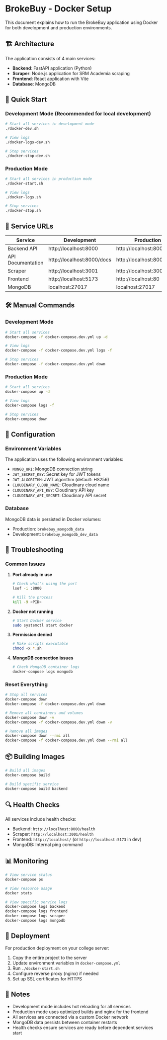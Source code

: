 # BrokeBuy - Docker Setup

This document explains how to run the BrokeBuy application using Docker for both development and production environments.

## 🏗️ Architecture

The application consists of 4 main services:
- **Backend**: FastAPI application (Python)
- **Scraper**: Node.js application for SRM Academia scraping
- **Frontend**: React application with Vite
- **Database**: MongoDB

## 🚀 Quick Start

### Development Mode (Recommended for local development)

```bash
# Start all services in development mode
./docker-dev.sh

# View logs
./docker-logs-dev.sh

# Stop services
./docker-stop-dev.sh
```

### Production Mode

```bash
# Start all services in production mode
./docker-start.sh

# View logs
./docker-logs.sh

# Stop services
./docker-stop.sh
```

## 📱 Service URLs

| Service | Development | Production |
|---------|-------------|------------|
| Backend API | http://localhost:8000 | http://localhost:8000 |
| API Documentation | http://localhost:8000/docs | http://localhost:8000/docs |
| Scraper | http://localhost:3001 | http://localhost:3001 |
| Frontend | http://localhost:5173 | http://localhost:80 |
| MongoDB | localhost:27017 | localhost:27017 |

## 🛠️ Manual Commands

### Development Mode

```bash
# Start all services
docker-compose -f docker-compose.dev.yml up -d

# View logs
docker-compose -f docker-compose.dev.yml logs -f

# Stop services
docker-compose -f docker-compose.dev.yml down
```

### Production Mode

```bash
# Start all services
docker-compose up -d

# View logs
docker-compose logs -f

# Stop services
docker-compose down
```

## 🔧 Configuration

### Environment Variables

The application uses the following environment variables:

- `MONGO_URI`: MongoDB connection string
- `JWT_SECRET_KEY`: Secret key for JWT tokens
- `JWT_ALGORITHM`: JWT algorithm (default: HS256)
- `CLOUDINARY_CLOUD_NAME`: Cloudinary cloud name
- `CLOUDINARY_API_KEY`: Cloudinary API key
- `CLOUDINARY_API_SECRET`: Cloudinary API secret

### Database

MongoDB data is persisted in Docker volumes:
- Production: `brokebuy_mongodb_data`
- Development: `brokebuy_mongodb_dev_data`

## 🐛 Troubleshooting

### Common Issues

1. **Port already in use**
   ```bash
   # Check what's using the port
   lsof -i :8000
   
   # Kill the process
   kill -9 <PID>
   ```

2. **Docker not running**
   ```bash
   # Start Docker service
   sudo systemctl start docker
   ```

3. **Permission denied**
   ```bash
   # Make scripts executable
   chmod +x *.sh
   ```

4. **MongoDB connection issues**
   ```bash
   # Check MongoDB container logs
   docker-compose logs mongodb
   ```

### Reset Everything

```bash
# Stop all services
docker-compose down
docker-compose -f docker-compose.dev.yml down

# Remove all containers and volumes
docker-compose down -v
docker-compose -f docker-compose.dev.yml down -v

# Remove all images
docker-compose down --rmi all
docker-compose -f docker-compose.dev.yml down --rmi all
```

## 📦 Building Images

```bash
# Build all images
docker-compose build

# Build specific service
docker-compose build backend
```

## 🔍 Health Checks

All services include health checks:
- Backend: `http://localhost:8000/health`
- Scraper: `http://localhost:3001/health`
- Frontend: `http://localhost/` (or `http://localhost:5173` in dev)
- MongoDB: Internal ping command

## 📊 Monitoring

```bash
# View service status
docker-compose ps

# View resource usage
docker stats

# View specific service logs
docker-compose logs backend
docker-compose logs frontend
docker-compose logs scraper
docker-compose logs mongodb
```

## 🚀 Deployment

For production deployment on your college server:

1. Copy the entire project to the server
2. Update environment variables in `docker-compose.yml`
3. Run `./docker-start.sh`
4. Configure reverse proxy (nginx) if needed
5. Set up SSL certificates for HTTPS

## 📝 Notes

- Development mode includes hot reloading for all services
- Production mode uses optimized builds and nginx for the frontend
- All services are connected via a custom Docker network
- MongoDB data persists between container restarts
- Health checks ensure services are ready before dependent services start
